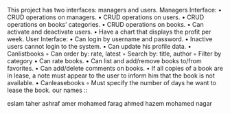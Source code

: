  This project has two interfaces: managers and users.
Managers Interface:
• CRUD operations on managers.
• CRUD operations on users.
• CRUD operations on books’ categories.
• CRUD operations on books.
• Can activate and deactivate users.
• Have a chart that displays the profit per week.
User Interface:
• Can login by username and password.
• Inactive users cannot login to the system.
• Can update his profile data.
• Canlistbooks
◦ Can order by: rate, latest ◦ Search by: title, author ◦ Filter by category
• Can rate books.
• Can list and add/remove books to/from favorites.
• Can add/delete comments on books.
• If all copies of a book are in lease, a note must appear to the user to inform him
that the book is not available.
• Canleasebooks
◦ Must specify the number of days he want to lease the book.
our names ::

eslam taher 
ashraf amer 
mohamed farag 
ahmed hazem
mohamed nagar
